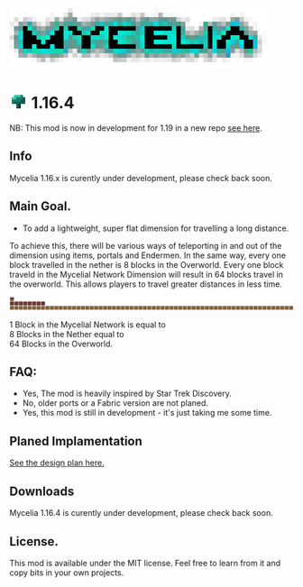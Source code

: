 ![Mycelia Logo](https://raw.githubusercontent.com/Mortimyrrh/Mycelia-Forge/main/icons/logox8.png)
# ![Mycelia Logo](https://raw.githubusercontent.com/Mortimyrrh/Mycelia-Forge/main/icons/mushroomx4.png) 1.16.4


NB: This mod is now in development for 1.19 in a new repo [see here](https://github.com/Mortimyrrh/Mycelia).


## Info
Mycelia 1.16.x is curently under development, please check back soon.  
  
## Main Goal. 
- To add a lightweight, super flat dimension for travelling a long distance.  
   
To achieve this, there will be various ways of teleporting in and out of the dimension using items, portals and Endermen. In the same way, every one block travelled in the nether is 8 blocks in the Overworld. Every one block traveld in the Mycelial Network Dimension will result in 64 blocks travel in the overworld. This allows players to travel greater distances in less time.  
 
![1 Block in the Mycelial Network is equal to, 8 Blocks in the Nether is equal to, 64 Blocks in the Overworld](https://raw.githubusercontent.com/Mortimyrrh/Mycelia-Forge/main/icons/1-8-64%20x2.png)  

1 Block in the Mycelial Network is equal to    
8 Blocks in the Nether equal to  
64 Blocks in the Overworld.   
  
## FAQ: 
- Yes, The mod is heavily inspired by Star Trek Discovery.  
- No, older ports or a Fabric version are not planed.   
- Yes, this mod is still in development - it's just taking me some time.
     
## Planed Implamentation  
[See the design plan here.](https://github.com/Mortimyrrh/Mycelia-Forge/blob/main/Design%20Plan.md)

## Downloads
Mycelia 1.16.4 is curently under development, please check back soon.  

## License. 
This mod is available under the MIT license. Feel free to learn from it and copy bits in your own projects.  
